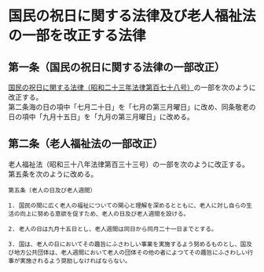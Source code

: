 # 国民の祝日に関する法律及び老人福祉法の一部を改正する法律

## 第一条（国民の祝日に関する法律の一部改正）

[国民の祝日に関する法律（昭和二十三年法律第百七十八号）](https://github.com/law-of-japan/19480720-law-178)の一部を次のように改正する。\
第二条海の日の項中「七月二十日」を「七月の第三月曜日」に改め、同条敬老の日の項中「九月十五日」を「九月の第三月曜日」に改める。

## 第二条（老人福祉法の一部改正）

老人福祉法（昭和三十八年法律第百三十三号）の一部を次のように改正する。\
第五条を次のように改める。

    第五条（老人の日及び老人週間）

    1. 国民の間に広く老人の福祉についての関心と理解を深めるとともに、老人に対し自らの生活の向上に努める意欲を促すため、老人の日及び老人週間を設ける。

    2. 老人の日は九月十五日とし、老人週間は同日から同月二十一日までとする。

    3. 国は、老人の日においてその趣旨にふさわしい事業を実施するよう努めるものとし、国及び地方公共団体は、老人週間において老人の団体その他の者によつてその趣旨にふさわしい行事が実施されるよう奨励しなければならない。
